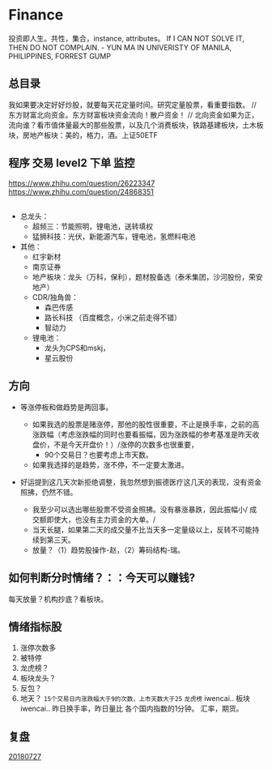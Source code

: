 # Finance

投资即人生。共性，集合，instance, attributes。
If I CAN NOT SOLVE IT, THEN DO NOT COMPLAIN. - YUN MA IN UNIVERISTY OF MANILA, PHILIPPINES, FORREST GUMP

## 总目录

我如果要决定好好炒股，就要每天花定量时间。研究定量股票，看重要指数。
// 东方财富北向资金。东方财富板块资金流向！散户资金！
// 北向资金如果为正，流向谁？看市值体量最大的那些股票，以及几个消费板块，铁路基建板块，土木板块，房地产板块：美的，格力，酒。上证50ETF

## 程序 交易 level2 下单 监控
https://www.zhihu.com/question/26223347
https://www.zhihu.com/question/24868351

## 

- 总龙头：
  - 超频三：节能照明，锂电池，送转填权
  - 猛狮科技：光伏，新能源汽车，锂电池，氢燃料电池
- 其他：
  - 红宇新材
  - 南京证券
  - 地产板块：龙头（万科，保利），题材股备选（泰禾集团，沙河股份，荣安地产）
  - CDR/独角兽：
    - 森巴传感
    - 路长科技 （百度概念，小米之前走得不错）
    - 智动力
  - 锂电池：
    - 龙头为CPS和mskj，
    - 星云股份
    
## 方向

- 等涨停板和做趋势是两回事。

  - 如果我选的股票是赌涨停，那他的股性很重要，不止是换手率，之前的高涨跌幅（考虑涨跌幅的同时也要看振幅，因为涨跌幅的参考基准是昨天收盘价，不是今天开盘价！）/涨停的次数多也很重要，
    - 90个交易日？也要考虑上市天数。
  - 如果我选择的是趋势，涨不停，不一定要太激进。

- 好运提到这几天次新拒绝调整，我忽然想到振德医疗这几天的表现，没有资金照拂，仍然不错。
  - 我至少可以选出哪些股票不受资金照拂。没有暴涨暴跌，因此振幅小/ 成交额即使大，也没有主力资金的大单。/ 
  - 当天长腿，如果第二天的成交量不比当天多一定量级以上，反转不可能持续到第三天。
  - 放量？（1）趋势股操作-赵，（2）筹码结构-瑞。

## 如何判断分时情绪？：：今天可以赚钱?
每天放量？机构抄底？看板块。

## 情绪指标股
1. 涨停次数多
2. 被特停
3. 龙虎榜？
4. 板块龙头？
5. 反包？
6. 地天？
`15个交易日内涨跌幅大于9的次数，上市天数大于25`
`龙虎榜`
iwencai.. 板块
iwencai.. 昨日换手率，昨日量比
各个国内指数的1分钟。
汇率，期货。

## 复盘

[20180727](/againandagain/20180727.md)
